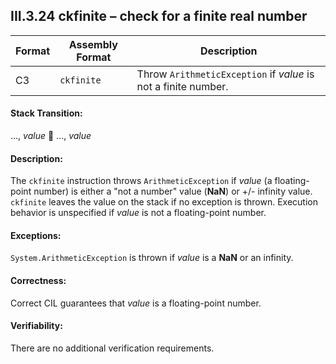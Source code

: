 ## III.3.24 ckfinite &ndash; check for a finite real number

 | Format | Assembly Format | Description
 | ---- | ---- | ----
 | C3 | `ckfinite` | Throw `ArithmeticException` if _value_ is not a finite number.

#### Stack Transition:

&hellip;, _value_  &hellip;, _value_

#### Description:

The `ckfinite` instruction throws `ArithmeticException` if _value_ (a floating-point number) is either a "not a number" value (**NaN**) or +/- infinity value. `ckfinite` leaves the value on the stack if no exception is thrown. Execution behavior is unspecified if _value_ is not a floating-point number.

#### Exceptions:

`System.ArithmeticException` is thrown if _value_ is a **NaN** or an infinity.

#### Correctness:

Correct CIL guarantees that _value_ is a floating-point number.

#### Verifiability:

There are no additional verification requirements.
